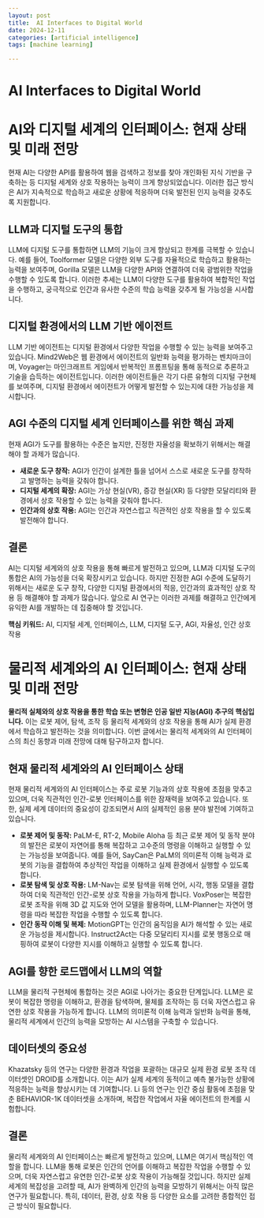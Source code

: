 ```yaml
---
layout: post
title:  AI Interfaces to Digital World
date: 2024-12-11
categories: [artificial intelligence]
tags: [machine learning]

---
```


# AI Interfaces to Digital World

# AI와 디지털 세계의 인터페이스: 현재 상태 및 미래 전망

현재 AI는 다양한 API를 활용하여 웹을 검색하고 정보를 찾아 개인화된 지식 기반을 구축하는 등 디지털 세계와 상호 작용하는 능력이 크게 향상되었습니다. 이러한 접근 방식은 AI가 지속적으로 학습하고 새로운 상황에 적응하며 더욱 발전된 인지 능력을 갖추도록 지원합니다.

## LLM과 디지털 도구의 통합

LLM에 디지털 도구를 통합하면 LLM의 기능이 크게 향상되고 한계를 극복할 수 있습니다. 예를 들어, Toolformer 모델은 다양한 외부 도구를 자율적으로 학습하고 활용하는 능력을 보여주며, Gorilla 모델은 LLM을 다양한 API와 연결하여 더욱 광범위한 작업을 수행할 수 있도록 합니다. 이러한 추세는 LLM이 다양한 도구를 활용하여 복합적인 작업을 수행하고, 궁극적으로 인간과 유사한 수준의 학습 능력을 갖추게 될 가능성을 시사합니다.

## 디지털 환경에서의 LLM 기반 에이전트

LLM 기반 에이전트는 디지털 환경에서 다양한 작업을 수행할 수 있는 능력을 보여주고 있습니다. Mind2Web은 웹 환경에서 에이전트의 일반화 능력을 평가하는 벤치마크이며, Voyager는 마인크래프트 게임에서 반복적인 프롬프팅을 통해 동적으로 추론하고 기술을 습득하는 에이전트입니다. 이러한 에이전트들은 각기 다른 유형의 디지털 구현체를 보여주며, 디지털 환경에서 에이전트가 어떻게 발전할 수 있는지에 대한 가능성을 제시합니다.

## AGI 수준의 디지털 세계 인터페이스를 위한 핵심 과제

현재 AGI가 도구를 활용하는 수준은 높지만, 진정한 자율성을 확보하기 위해서는 해결해야 할 과제가 많습니다.

* **새로운 도구 창작:** AGI가 인간이 설계한 틀을 넘어서 스스로 새로운 도구를 창작하고 발명하는 능력을 갖춰야 합니다.
* **디지털 세계의 확장:** AGI는 가상 현실(VR), 증강 현실(XR) 등 다양한 모달리티와 환경에서 상호 작용할 수 있는 능력을 갖춰야 합니다.
* **인간과의 상호 작용:** AGI는 인간과 자연스럽고 직관적인 상호 작용을 할 수 있도록 발전해야 합니다.

## 결론

AI는 디지털 세계와의 상호 작용을 통해 빠르게 발전하고 있으며, LLM과 디지털 도구의 통합은 AI의 가능성을 더욱 확장시키고 있습니다. 하지만 진정한 AGI 수준에 도달하기 위해서는 새로운 도구 창작, 다양한 디지털 환경에서의 적응, 인간과의 효과적인 상호 작용 등 해결해야 할 과제가 많습니다. 앞으로 AI 연구는 이러한 과제를 해결하고 인간에게 유익한 AI를 개발하는 데 집중해야 할 것입니다.

**핵심 키워드:** AI, 디지털 세계, 인터페이스, LLM, 디지털 도구, AGI, 자율성, 인간 상호 작용


# 물리적 세계와의 AI 인터페이스: 현재 상태 및 미래 전망

**물리적 실체와의 상호 작용을 통한 학습 또는 변형은 인공 일반 지능(AGI) 추구의 핵심입니다.** 이는 로봇 제어, 탐색, 조작 등 물리적 세계와의 상호 작용을 통해 AI가 실제 환경에서 학습하고 발전하는 것을 의미합니다. 이번 글에서는 물리적 세계와의 AI 인터페이스의 최신 동향과 미래 전망에 대해 탐구하고자 합니다.

## 현재 물리적 세계와의 AI 인터페이스 상태

현재 물리적 세계와의 AI 인터페이스는 주로 로봇 기능과의 상호 작용에 초점을 맞추고 있으며, 더욱 직관적인 인간-로봇 인터페이스를 위한 잠재력을 보여주고 있습니다. 또한, 실제 세계 데이터의 중요성이 강조되면서 AI의 실제적인 응용 분야 발전에 기여하고 있습니다.

* **로봇 제어 및 동작:** PaLM-E, RT-2, Mobile Aloha 등 최근 로봇 제어 및 동작 분야의 발전은 로봇이 자연어를 통해 복잡하고 고수준의 명령을 이해하고 실행할 수 있는 가능성을 보여줍니다. 예를 들어, SayCan은 PaLM의 의미론적 이해 능력과 로봇의 기능을 결합하여 추상적인 작업을 이해하고 실제 환경에서 실행할 수 있도록 합니다.
* **로봇 탐색 및 상호 작용:** LM-Nav는 로봇 탐색을 위해 언어, 시각, 행동 모델을 결합하여 더욱 직관적인 인간-로봇 상호 작용을 가능하게 합니다. VoxPoser는 복잡한 로봇 조작을 위해 3D 값 지도와 언어 모델을 활용하며, LLM-Planner는 자연어 명령을 따라 복잡한 작업을 수행할 수 있도록 합니다.
* **인간 동작 이해 및 복제:** MotionGPT는 인간의 움직임을 AI가 해석할 수 있는 새로운 가능성을 제시합니다. Instruct2Act는 다중 모달리티 지시를 로봇 행동으로 매핑하여 로봇이 다양한 지시를 이해하고 실행할 수 있도록 합니다.

## AGI를 향한 로드맵에서 LLM의 역할

LLM을 물리적 구현체에 통합하는 것은 AGI로 나아가는 중요한 단계입니다. LLM은 로봇이 복잡한 명령을 이해하고, 환경을 탐색하며, 물체를 조작하는 등 더욱 자연스럽고 유연한 상호 작용을 가능하게 합니다. LLM의 의미론적 이해 능력과 일반화 능력을 통해, 물리적 세계에서 인간의 능력을 모방하는 AI 시스템을 구축할 수 있습니다.

## 데이터셋의 중요성

Khazatsky 등의 연구는 다양한 환경과 작업을 포괄하는 대규모 실제 환경 로봇 조작 데이터셋인 DROID를 소개합니다. 이는 AI가 실제 세계의 동적이고 예측 불가능한 상황에 적응하는 능력을 향상시키는 데 기여합니다. Li 등의 연구는 인간 중심 활동에 초점을 맞춘 BEHAVIOR-1K 데이터셋을 소개하며, 복잡한 작업에서 자율 에이전트의 한계를 시험합니다.

## 결론

물리적 세계와의 AI 인터페이스는 빠르게 발전하고 있으며, LLM은 여기서 핵심적인 역할을 합니다. LLM을 통해 로봇은 인간의 언어를 이해하고 복잡한 작업을 수행할 수 있으며, 더욱 자연스럽고 유연한 인간-로봇 상호 작용이 가능해질 것입니다. 하지만 실제 세계의 복잡성을 고려할 때, AI가 완벽하게 인간의 능력을 모방하기 위해서는 아직 많은 연구가 필요합니다. 특히, 데이터, 환경, 상호 작용 등 다양한 요소를 고려한 종합적인 접근 방식이 필요합니다.

